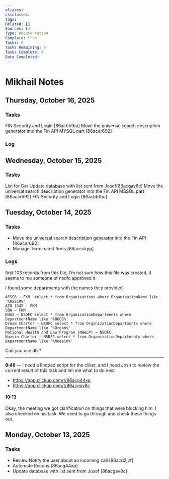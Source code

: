 ```yaml
---
aliases:
cssclasses:
tags:
Related: []
Sources: []
Type: Documentation
Complete: true
Tasks: 0
Tasks Remaining: 0
Tasks Complete: 0
Date Completed:
---
```

# Mikhail Notes
## Thursday, October 16, 2025
### Tasks

FIN Security and Login [86acbbfbu]
Move the universal search description generator into the Fin API MYSQL part [86acar692]

### Log



## Wednesday, October 15, 2025
### Tasks

 List for Gar
 Update database with list sent from Josef[86acgav8c]
 Move the universal search description generator into the Fin API MSSQL part [86acar692]
 FIN Security and Login [86acbbfbu]

## Tuesday, October 14, 2025
### Tasks

- Move the universal search description generator into the Fin API [86acar692]
- Manage Terminated firms [86accvkpp]

### Logs

first 103 records from this file, I'm not sure how this file was created, it seems to me someone of nsdfc approved it

I found some departments with the names they provided

```
ASSCR - FKM  select * from Organizations where OrganizationName like '%ASSCR%'  
ATU 1342 - FKM  
SBA – FKM  
BUGS – NSDFC select * from OrganizationDepartments where DepartmentName like '%BUGS%'  
Dream Charter – NSDFC select * from OrganizationDepartments where DepartmentName like '%Dream%'  
National Health and Law Program (NHeLP) – NSDFC  
Nuasin Charter – NSDFC select * from OrganizationDepartments where DepartmentName like '%Nuasin%'
```

Can you use db ?

---

**8:48** — I need a linqpad script for the cliker, and I need Josh to review the current result of this task and tell me what to do next

- https://app.clickup.com/t/86acg44xp
- https://app.clickup.com/t/86acgav8c

#### 10:13

Okay, the meeting we got clarification on things that were blocking him. I also checked on his task. We need to go through and check these things out.

## Monday, October 13, 2025
### Tasks

- Review Notify the user about an incoming call [86acd2jvf]
- Automate Recons [86acg44xp]
- Update database with list sent from Josef [86acgav8c]  
